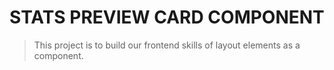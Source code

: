 # STATS PREVIEW CARD COMPONENT

> This project is to build our frontend skills of layout elements as a component.